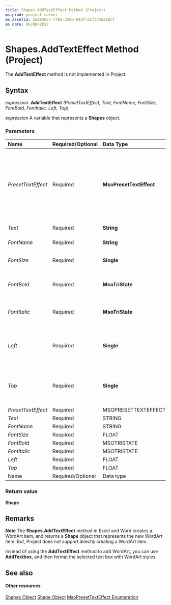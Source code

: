 ```yaml
---
title: Shapes.AddTextEffect Method (Project)
ms.prod: project-server
ms.assetid: 5510367c-7f8d-3266-642f-61f3d45a18cf
ms.date: 06/08/2017
---
```



# Shapes.AddTextEffect Method (Project)
The  **AddTextEffect** method is not implemented in Project.

## Syntax

 _expression_. **AddTextEffect** _(PresetTextEffect,_ _Text,_ _FontName,_ _FontSize,_ _FontBold,_ _FontItalic,_ _Left,_ _Top)_

 _expression_ A variable that represents a **Shapes** object.


### Parameters



|**Name**|**Required/Optional**|**Data Type**|**Description**|
|:-----|:-----|:-----|:-----|
| _PresetTextEffect_|Required|**MsoPresetTextEffect**|A preset text effect. The values of the  **MsoPresetTextEffect** constants correspond to the formats listed in the WordArt Gallery dialog box (numbered from left to right and from top to bottom).|
| _Text_|Required|**String**|The text in the WordArt.|
| _FontName_|Required|**String**|The name of the font used in the WordArt.|
| _FontSize_|Required|**Single**|The size (in points) of the font used in the WordArt.|
| _FontBold_|Required|**MsoTriState**|Use the  **msoTrue** constant to bold the font; otherwise, use **msoFalse**.|
| _FontItalic_|Required|**MsoTriState**|Use the  **msoTrue** constant to italicize the font; otherwise, use **msoFalse**.|
| _Left_|Required|**Single**|The position, in points, of the left edge of the WordArt shape relative to the left edge of the report.|
| _Top_|Required|**Single**|The position, in points, of the top edge of the WordArt shape relative to the top edge of the report.|
| _PresetTextEffect_|Required|MSOPRESETTEXTEFFECT||
| _Text_|Required|STRING||
| _FontName_|Required|STRING||
| _FontSize_|Required|FLOAT||
| _FontBold_|Required|MSOTRISTATE||
| _FontItalic_|Required|MSOTRISTATE||
| _Left_|Required|FLOAT||
| _Top_|Required|FLOAT||
|Name|Required/Optional|Data type|Description|

### Return value

 **Shape**


## Remarks


 **Note**  The  **Shapes.AddTextEffect** method in Excel and Word creates a WordArt item, and returns a **Shape** object that represents the new WordArt item. But, Project does not support directly creating a WordArt item.

Instead of using the  **AddTextEffect** method to add WordArt, you can use **AddTextbox**, and then format the selected text box with WordArt styles.


## See also


#### Other resources


[Shapes Object](shapes-object-project.md)
[Shape Object](shape-object-project.md)
[MsoPresetTextEffect Enumeration](http://msdn.microsoft.com/en-us/library/office/ff861792%28v=office.15%29)
